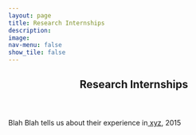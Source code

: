 ```yaml
---
layout: page
title: Research Internships
description: 
image: 
nav-menu: false
show_tile: false
---
```


<!-- Main -->
<div id="main" class="alt">

<!-- One -->
<section id="one">
	<div class="inner">
		<header class="major">
			<h1>Research Internships</h1>
		</header>

<!-- Content -->
<p>Blah Blah tells us about their experience in<a href="https://epdampiitb.github.io/p/exp/coreinternships/core1.html"> xyz</a>, 2015</p>
    

